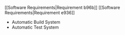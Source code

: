 [[Software Requirements|Requirement b96b]]
[[Software Requirements|Requirement e936]]

- Automatic Build System
- Automatic Test System

